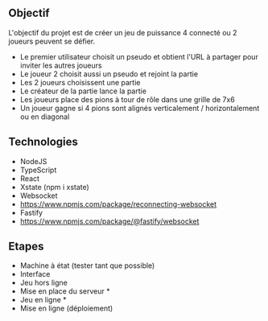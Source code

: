 ## Objectif

L'objectif du projet est de créer un jeu de puissance 4 connecté ou 2 joueurs peuvent se défier.

- Le premier utilisateur choisit un pseudo et obtient l'URL à partager pour inviter les autres joueurs
- Le joueur 2 choisit aussi un pseudo et rejoint la partie
- Les 2 joueurs choisissent une partie
- Le créateur de la partie lance la partie
- Les joueurs place des pions à tour de rôle dans une grille de 7x6
- Un joueur gagne si 4 pions sont alignés verticalement / horizontalement ou en diagonal

## Technologies

- NodeJS
- TypeScript
- React
- Xstate (npm i xstate)
- Websocket
- https://www.npmjs.com/package/reconnecting-websocket
- Fastify
- https://www.npmjs.com/package/@fastify/websocket

## Etapes

- Machine à état (tester tant que possible)
- Interface
- Jeu hors ligne
- Mise en place du serveur \*
- Jeu en ligne \*
- Mise en ligne (déploiement)
